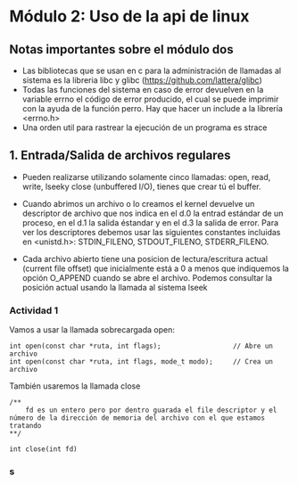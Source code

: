 # Módulo 2: Uso de la api de linux

## Notas importantes sobre el módulo dos
- Las bibliotecas que se usan en c para la administración de llamadas al sistema es la libreria libc y glibc (https://github.com/lattera/glibc)
- Todas las funciones del sistema en caso de error devuelven en la variable errno el código de error producido, el cual se puede imprimir con la ayuda de la función perro. Hay que hacer un include a la librería <errno.h>
- Una orden util para rastrear la ejecución de un programa es strace

## 1. Entrada/Salida de archivos regulares

- Pueden realizarse utilizando solamente cinco llamadas: open, read, write, lseeky close (unbuffered I/O), tienes que crear tú el buffer. 

- Cuando abrimos un archivo o lo creamos el kernel devuelve un descriptor de archivo que nos indica en el d.0 la entrad estándar de un proceso, en el d.1 la salida éstandar y en el d.3 la salida de error. Para ver los descriptores debemos usar las siguientes constantes incluidas en <unistd.h>: STDIN_FILENO, STDOUT_FILENO, STDERR_FILENO.

- Cada archivo abierto tiene una posicion de lectura/escritura actual (current file offset) que inicialmente está a 0 a menos que indiquemos la opción O_APPEND cuando se abre el archivo. Podemos consultar la posición actual usando la llamada al sistema lseek 

### Actividad 1

Vamos a usar la llamada sobrecargada open:

    int open(const char *ruta, int flags);                  // Abre un archivo
    int open(const char *ruta, int flags, mode_t modo);     // Crea un archivo
    
También usaremos la llamada close

    /**
        fd es un entero pero por dentro guarada el file descriptor y el número de la dirección de memoria del archivo con el que estamos tratando
    **/
    
    int close(int fd)

### s
